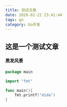```yaml
---
title: 测试文章
date: 2020-02-22 23:41:44
tags: go
category: Go开发
---
```


## 这是一个测试文章

#### 黑发风景
```Go
package main

import "fmt"

func main(){
    fmt.printf("dida")
}
```

